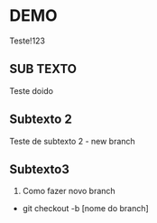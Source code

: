 # DEMO

Teste!123

## SUB TEXTO

Teste doido


## Subtexto 2
Teste de subtexto 2 - new branch

## Subtexto3

1. Como fazer novo branch
 - git checkout -b [nome do branch]
